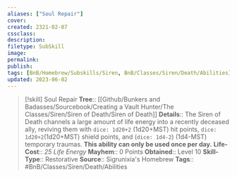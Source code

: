 ```yaml
---
aliases: ["Soul Repair"]
cover: 
created: 2321-02-07
cssclass: 
description: 
filetype: SubSkill
image: 
permalink: 
publish: 
tags: [BnB/Homebrew/Subskills/Siren, BnB/Classes/Siren/Death/Abilities]
updated: 2023-06-02
---
```


> [!skill] Soul Repair
> **Tree**:: [[Github/Bunkers and Badasses/Sourcebook/Creating a Vault Hunter/The Classes/Siren/Siren of Death/Siren of Death]]
> **Details**:: The Siren of Death channels a large amount of life energy into a recently deceased ally, reviving them with `dice: 1d20+2` (1d20+MST) hit points, `dice: 1d20+2`(1d20+MST) shield points, and (`dice: 1d4-2`) (1d4-MST) temporary traumas. **This ability can only be used once per day.**
> **Life-Cost**:: *25 Life Energy*
> **Mayhem**:: 0 Points
> **Obtained**:: Level 10
> **Skill-Type**:: Restorative
> **Source**:: Sigrunixia's Homebrew
> **Tags**:: #BnB/Classes/Siren/Death/Abilities
